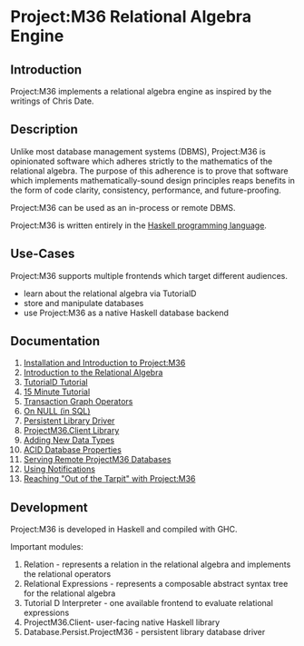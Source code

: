 # Project:M36 Relational Algebra Engine

## Introduction

Project:M36 implements a relational algebra engine as inspired by the writings of Chris Date.

## Description

Unlike most database management systems (DBMS), Project:M36 is opinionated software which adheres strictly to the mathematics of the relational algebra. The purpose of this adherence is to prove that software which implements mathematically-sound design principles reaps benefits in the form of code clarity, consistency, performance, and future-proofing.

Project:M36 can be used as an in-process or remote DBMS.

Project:M36 is written entirely in the [Haskell programming language](https://www.haskell.org/).

## Use-Cases

Project:M36 supports multiple frontends which target different audiences.

* learn about the relational algebra via TutorialD
* store and manipulate databases
* use Project:M36 as a native Haskell database backend

## Documentation

1. [Installation and Introduction to Project:M36](docs/introduction_to_projectm36.markdown)
1. [Introduction to the Relational Algebra](docs/introduction_to_the_relational_algebra.markdown)
1. [TutorialD Tutorial](docs/tutd_tutorial.markdown)
1. [15 Minute Tutorial](docs/15_minute_tutorial.markdown)
1. [Transaction Graph Operators](docs/transaction_graph_operators.markdown)
1. [On NULL (in SQL)](docs/on_null.markdown)
1. [Persistent Library Driver](docs/persistent_library_driver.markdown)
1. [ProjectM36.Client Library](docs/projectm36_client_library.markdown)
1. [Adding New Data Types](docs/new_datatypes.markdown)
1. [ACID Database Properties](docs/acid_assessment.markdown)
1. [Serving Remote ProjectM36 Databases](docs/server_mode.markdown)
1. [Using Notifications](docs/using_notifications.markdown)
1. [Reaching "Out of the Tarpit" with Project:M36](docs/reaching_out_of_the_tarpit.markdown)

## Development

Project:M36 is developed in Haskell and compiled with GHC.

Important modules:

1. Relation - represents a relation in the relational algebra and implements the relational operators
2. Relational Expressions - represents a composable abstract syntax tree for the relational algebra
3. Tutorial D Interpreter - one available frontend to evaluate relational expressions
4. ProjectM36.Client- user-facing native Haskell library
5. Database.Persist.ProjectM36 - persistent library database driver
